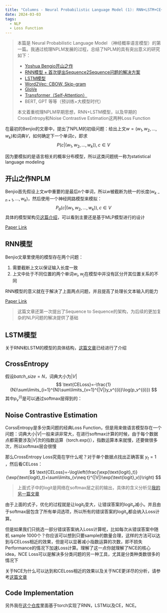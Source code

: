 ```yaml
---
title: "Columns - Neural Probabilistic Language Model (1): RNN+LSTM+CE+NCE"
date: 2024-03-03
tags:
  - NLP
  - Loss Function
---
```


> 本篇是 Neural Probabilistic Language Model （神经概率语言模型）的第一篇。我通过梳理NPLM发展的过程，总结了NPLM的具有突出意义的研究如下：
> - [Yoshua Bengio开山之作](https://proceedings.neurips.cc/paper_files/paper/2000/hash/728f206c2a01bf572b5940d7d9a8fa4c-Abstract.html)
> - [RNN模型 + 首次提出Sequence2Sequence问题的解决方案](https://arxiv.org/abs/1409.3215)
> - [LSTM模型](https://blog.xpgreat.com/file/lstm.pdf)
> - [Word2Vec: CBOW, Skip-gram](https://arxiv.org/pdf/1301.3781.pdf%C3%AC%E2%80%94%20%C3%AC%E2%80%9E%C5%93)
> - [GloVe](https://aclanthology.org/D14-1162.pdf)
> - [Transformer（Self-Attention）](https://arxiv.org/abs/1706.03762)
> - BERT, GPT 等等（预训练+大模型时代）
> 
> 本文着重梳理NPLM早期思想，RNN+LSTM模型，以及早期的CrossEntropy和Noise Contrastive Estimation这两种Loss Function

在最初的Benjio的文章中，提出了NPLM的初级问题：给出上文$w=(w_1, w_2, ..., w_k)$和词典$V$，如何确定下一个单词$c$，即求
$$
P(c|(w_1, w_2, ..., w_k)), c\in V
$$

因为要模拟的是语言相关的概率分布模型，所以这类问题统一称为statistical language modeling

## 开山之作NPLM

Benjio首先假设上文$w$中重要的是最后n个单词，所以$w$被截断为统一的长度$(w_{k-n+1},...,w_k)$，然后使用一个神经网路模型来模拟：
$$
P_{\theta}(c|(w_1, w_2, ..., w_k)), c\in V
$$
具体的模型架构见[这篇介绍](https://zhuanlan.zhihu.com/p/21240807)，可以看到主要还是基于MLP模型进行的设计

[Paper Link](https://proceedings.neurips.cc/paper_files/paper/2000/hash/728f206c2a01bf572b5940d7d9a8fa4c-Abstract.html)

## RNN模型

Benjio文章里使用的模型存在两个问题：
1. 需要截断上文以保证输入长度一致
2. 上文中处于不同位置的两个单词$w_i, w_j$在模型中并没有区分开其位置关系的不同

RNN模型的意义就在于解决了上面两点问题，并且提高了处理长文本输入的能力

[Paper Link](https://arxiv.org/abs/1409.3215)

> 这篇文章还第一次提出了Sequence to Sequence的架构，为后续的更加复杂的NLP问题的解决提供了基础

## LSTM模型

关于RNN和LSTM的模型的具体结构，[这篇文章](https://zhuanlan.zhihu.com/p/108276255)已经进行了介绍

## CrossEntropy

假设$batch\_size=N$，词典大小为$|V|$
$$
\text{CELoss}=-\frac{1}{N}\sum\limits_{i=1}^{N}\sum\limits_{v=1}^{|V|}y_v^{(i)}\log(p_v^{(i)})
$$
其中$p_v^{(i)}$是可以通过softmax层得到的：

## Noise Contrastive Estimation

CorssEntropy是多分类问题的经典Loss Function，但是用来做语言模型存在一个问题：词典大小$|V|$一般来讲非常大，在进行softmax计算的时候，由于每个数据点都需要涉及$|V|$次的指数运算（torch.exp()），指数运算本来就慢，还要做很多次，所以softmax层会很慢

那么CrossEntropy Loss究竟在学什么呢？对于单个数据点找出正确答案 $y_t=1$ ，然后看CELoss：
$$
\text{CELoss}=-\log\left(\frac{\exp(\text{logit}_t)}{\exp(\text{logit}_t)+\sum\limits_{v\neq t}^{|V|}\exp(\text{logit}_v)}\right)
$$

> 上面式子中的logit是网络在softmax层之前的输出，具体的含义分析见[我的另一篇文章](https://lingyu-kong.github.io/logit-logistic-regression/) 

由于上面的式子，优化的过程就是让$\text{logit}_t$变大，让错误答案的$\text{logit}_v$减小。并且由于softmax层包含了所有单词选项，所以所有的错误答案的$\text{logit}_v$都会纳入Loss计算。

但是如果我们只挑选一部分错误答案纳入Loss计算呢，比如每次从错误答案中随机 sample 1000个？你应该可以想到只要sample的数量合理，这样的方法可以达到与CELoss相近的效果，但是可以显著减小指数运算的次数，即不损失Performance的情况下加速Loss计算。理解了这一点你就理解了NCE的核心idea，NCE Loss可以是解决多分类问题的另一种工具，尤其是分类种类数很多的情况下

关于NCE为什么可以达到和CELoss相近的效果以及关于NCE更详尽的分析，请参考[这篇文章](https://leimao.github.io/article/Noise-Contrastive-Estimation/)

## Code Implementation

另外我在[这个仓库](https://github.com/Lingyu-Kong/Neural-Probabilistic-Language-Model)里面基于torch实现了RNN，LSTM以及CE，NCE。